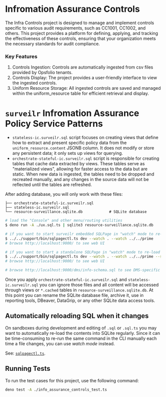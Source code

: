 # Infromation Assurance Controls

The Infra Controls project is designed to manage and implement controls specific
to various audit requirements, such as CC1001, CC1002, and others. This project
provides a platform for defining, applying, and tracking the effectiveness of
these controls, ensuring that your organization meets the necessary standards
for audit compliance.

### Key Features

1. Controls Ingestion: Controls are automatically ingested from csv files
   provided by Opsfolio tenants.
2. Controls Display: The project provides a user-friendly interface to view the
   ingested controls.
3. Uniform Resource Storage: All ingested controls are saved and managed within
   the uniform_resource table for efficient retrieval and display.

# `surveilr` Infromation Assurance Policy Service Patterns

- `stateless-ic.surveilr.sql` script focuses on creating views that define how
  to extract and present specific policy data from the
  `uniform_resource.content` JSONB column. It does not modify or store any
  persistent data; it only sets up views for querying.
- `orchestrate-stateful-ic.surveilr.sql` script is responsible for creating
  tables that cache data extracted by views. These tables serve as "materialized
  views", allowing for faster access to the data but are static. When new data
  is ingested, the tables need to be dropped and recreated manually, and any
  changes in the source data will not be reflected until the tables are
  refreshed.

After adding database, you will only work with these files:

```
├── orchestrate-stateful-ic.surveilr.sql
├── stateless-ic.surveilr.sql
└── resource-surveillance.sqlite.db            # SQLite database
```

```bash
# load the "Console" and other menu/routing utilities
$ deno run -A ./ux.sql.ts | sqlite3 resource-surveillance.sqlite.db

# if you want to start surveilr embedded SQLPage in "watch" mode to re-load files automatically
$ ../../support/bin/sqlpagectl.ts dev --watch . --watch ../../prime
# browse http://localhost:9000/ to see web UI

# if you want to start a standalone SQLPage in "watch" mode to re-load files automatically
$ ../../support/bin/sqlpagectl.ts dev --watch . --watch ../../prime --standalone
# browse http://localhost:9000/ to see web UI

# browse http://localhost:9000/dms/info-schema.sql to see DMS-specific
```

Once you apply `orchestrate-stateful-ic.surveilr.sql` and
`stateless-ic.surveilr.sql` you can ignore those files and all content will be
accessed through views or `*.cached` tables in
`resource-surveillance.sqlite.db`. At this point you can rename the SQLite
database file, archive it, use in reporting tools, DBeaver, DataGrip, or any
other SQLite data access tools.

## Automatically reloading SQL when it changes

On sandboxes during development and editing of `.sql` or `.sql.ts` you may want
to automatically re-load the contents into SQLite regularly. Since it can be
time-consuming to re-run the same command in the CLI manually each time a file
changes, you can use _watch mode_ instead.

See: [`sqlpagectl.ts`](../../support/bin/sqlpagectl.ts).

## Running Tests

To run the test cases for this project, use the following command:

```bash
deno test -A ./info_assurance_controls_test.ts
```

